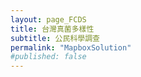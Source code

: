 ```yaml
---
layout: page_FCDS
title: 台灣真菌多樣性
subtitle: 公民科學調查
permalink: "MapboxSolution"
#published: false
---
```

<iframe data="https://script.google.com/macros/s/AKfycbwbtyJEKRCEXpDEDMvoyLnQlYS2WJg0XlZbUXPA00oczDRkunCnSwVCKOWjtMXtWPyahQ/exec" frameborder="0" width="100%" height="700">
</iframe>
